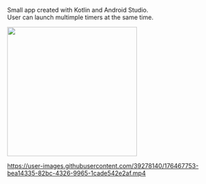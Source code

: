 Small app created with Kotlin and Android Studio.  
User can launch multimple timers at the same time.
  
  
<img src="https://user-images.githubusercontent.com/39278140/176468342-ec930c98-e31a-4852-bb80-ea1535102581.png" width="300">

https://user-images.githubusercontent.com/39278140/176467753-bea14335-82bc-4326-9965-1cade542e2af.mp4



